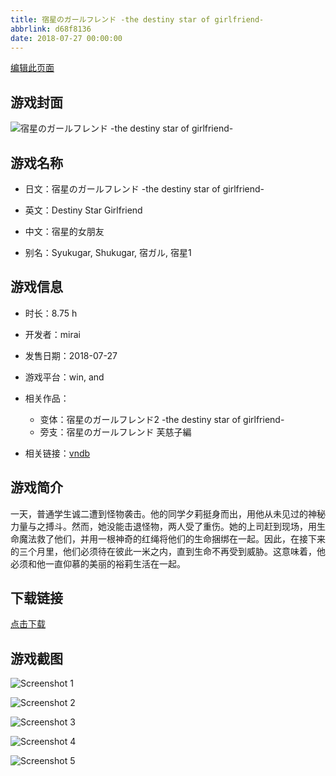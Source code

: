```yaml
---
title: 宿星のガールフレンド -the destiny star of girlfriend-
abbrlink: d68f8136
date: 2018-07-27 00:00:00
---
```

[编辑此页面](https://github.com/ACG-3/ADV3-source/blob/main/source/_posts/%E5%AE%BF%E6%98%9F%E3%81%AE%E3%82%AC%E3%83%BC%E3%83%AB%E3%83%95%E3%83%AC%E3%83%B3%E3%83%89%20-the%20destiny%20star%20of%20girlfriend-.md)

## 游戏封面

![宿星のガールフレンド -the destiny star of girlfriend-](https://pan.timero.xyz/d/onedrive/img_lib_001/%E5%AE%BF%E6%98%9F%E3%81%AE%E3%82%AC%E3%83%BC%E3%83%AB%E3%83%95%E3%83%AC%E3%83%B3%E3%83%89%20-the%20destiny%20star%20of%20girlfriend-_cover.avif)


## 游戏名称

- 日文：宿星のガールフレンド -the destiny star of girlfriend-
- 英文：Destiny Star Girlfriend
- 中文：宿星的女朋友

- 别名：Syukugar, Shukugar, 宿ガル, 宿星1


## 游戏信息

- 时长：8.75 h
- 开发者：mirai
- 发售日期：2018-07-27
- 游戏平台：win, and
- 相关作品：
   - 变体：宿星のガールフレンド2 -the destiny star of girlfriend-
   - 旁支：宿星のガールフレンド 芙慈子編

- 相关链接：[vndb](https://vndb.org/v22880)


## 游戏简介

一天，普通学生诚二遭到怪物袭击。他的同学夕莉挺身而出，用他从未见过的神秘力量与之搏斗。然而，她没能击退怪物，两人受了重伤。她的上司赶到现场，用生命魔法救了他们，并用一根神奇的红绳将他们的生命捆绑在一起。因此，在接下来的三个月里，他们必须待在彼此一米之内，直到生命不再受到威胁。这意味着，他必须和他一直仰慕的美丽的裕莉生活在一起。




## 下载链接

[点击下载](https://pan.timero.xyz/onedrive/adv_lib_001/%E5%AE%BF%E6%98%9F%E3%81%AE%E3%82%AC%E3%83%BC%E3%83%AB%E3%83%95%E3%83%AC%E3%83%B3%E3%83%89%20-the%20destiny%20star%20of%20girlfriend-)


## 游戏截图


![Screenshot 1](https://pan.timero.xyz/d/onedrive/img_lib_001/%E5%AE%BF%E6%98%9F%E3%81%AE%E3%82%AC%E3%83%BC%E3%83%AB%E3%83%95%E3%83%AC%E3%83%B3%E3%83%89%20-the%20destiny%20star%20of%20girlfriend-_Screenshot_1.avif)

![Screenshot 2](https://pan.timero.xyz/d/onedrive/img_lib_001/%E5%AE%BF%E6%98%9F%E3%81%AE%E3%82%AC%E3%83%BC%E3%83%AB%E3%83%95%E3%83%AC%E3%83%B3%E3%83%89%20-the%20destiny%20star%20of%20girlfriend-_Screenshot_2.avif)

![Screenshot 3](https://pan.timero.xyz/d/onedrive/img_lib_001/%E5%AE%BF%E6%98%9F%E3%81%AE%E3%82%AC%E3%83%BC%E3%83%AB%E3%83%95%E3%83%AC%E3%83%B3%E3%83%89%20-the%20destiny%20star%20of%20girlfriend-_Screenshot_3.avif)

![Screenshot 4](https://pan.timero.xyz/d/onedrive/img_lib_001/%E5%AE%BF%E6%98%9F%E3%81%AE%E3%82%AC%E3%83%BC%E3%83%AB%E3%83%95%E3%83%AC%E3%83%B3%E3%83%89%20-the%20destiny%20star%20of%20girlfriend-_Screenshot_4.avif)

![Screenshot 5](https://pan.timero.xyz/d/onedrive/img_lib_001/%E5%AE%BF%E6%98%9F%E3%81%AE%E3%82%AC%E3%83%BC%E3%83%AB%E3%83%95%E3%83%AC%E3%83%B3%E3%83%89%20-the%20destiny%20star%20of%20girlfriend-_Screenshot_5.avif)

